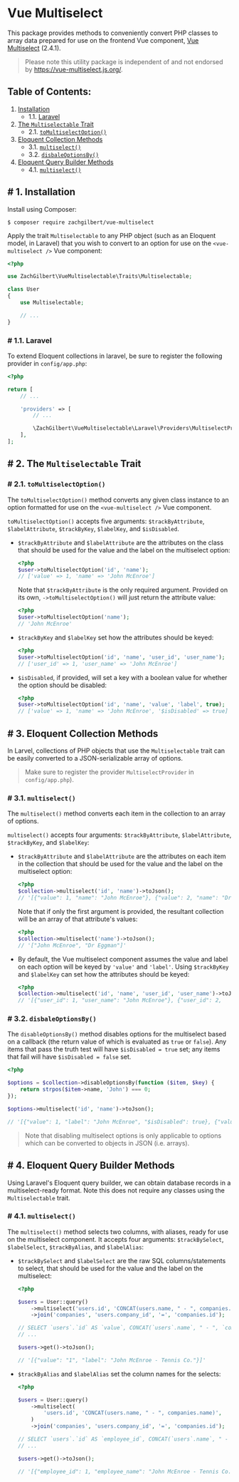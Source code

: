 # Vue Multiselect
This package provides methods to conveniently convert PHP classes to array data prepared for use on the frontend Vue component, <a href="vue-multiselect.js.org">Vue Multiselect</a> (2.4.1).
> Please note this utility package is independent of and not endorsed by https://vue-multiselect.js.org/.

## Table of Contents:
1. [Installation](#installation)
    - 1.1. [Laravel](#installation.laravel)
2. [The `Multiselectable` Trait](#the-multiselectable-trait)
    - 2.1. [`toMultiselectOption()`](#the-multiselectable-trait.to-multiselect-option)
3. [Eloquent Collection Methods](#eloquent-collection-methods)
    - 3.1. [`multiselect()`](#eloquent-collection-methods.multiselect)
    - 3.2. [`disbaleOptionsBy()`](#eloquent-collection-methods.disable-options-by)
4. [Eloquent Query Builder Methods](#eloquent-query-builder-methods)
    - 4.1. [`multiselect()`](#eloquent-query-builder-methods.multiselect)

## <a name="installation"># 1.</a> Installation
Install using Composer:
```
$ composer require zachgilbert/vue-multiselect
```

Apply the trait `Multiselectable` to any PHP object (such as an Eloquent model, in Laravel) that you wish to convert to an option for use on the `<vue-multiselect />` Vue component:
```PHP
<?php

use ZachGilbert\VueMultiselectable\Traits\Multiselectable;

class User
{
    use Multiselectable;

    // ...
}
```

### <a name="installation.laravel"># 1.1.</a> Laravel
To extend Eloquent collections in laravel, be sure to register the following provider in `config/app.php`:

```PHP
<?php

return [
    // ...

    'providers' => [
        // ...

		\ZachGilbert\VueMultiselectable\Laravel\Providers\MultiselectProvider::class,
    ],
];
```

## <a name="the-multiselectable-trait"># 2.</a> The `Multiselectable` Trait

### <a name="the-multiselectable-trait.to-multiselect-option"># 2.1.</a> `toMultiselectOption()`
The `toMultiselectOption()` method converts any given class instance to an option formatted for use on the `<vue-multiselect />` Vue component.

`toMultiselectOption()` accepts five arguments: `$trackByAttribute`, `$labelAttribute`, `$trackByKey`, `$labelKey`, and `$isDisabled`.

- `$trackByAttribute` and `$labelAttribute` are the attributes on the class that should be used for the value and the label on the multiselect option:
	```PHP
	<?php
	$user->toMultiselectOption('id', 'name');
	// ['value' => 1, 'name' => 'John McEnroe']
	```
	Note that `$trackByAttribute` is the only required argument. Provided on its own, `->toMultiselectOption()` will just return the attribute value:
	```PHP
	<?php
	$user->toMultiselectOption('name');
	// 'John McEnroe'
	```
- `$trackByKey` and `$labelKey` set how the attributes should be keyed:
	```PHP
	<?php
	$user->toMultiselectOption('id', 'name', 'user_id', 'user_name');
	// ['user_id' => 1, 'user_name' => 'John McEnroe']
	```
- `$isDisabled`, if provided, will set a key with a boolean value for whether the option should be disabled:
	```PHP
	<?php
	$user->toMultiselectOption('id', 'name', 'value', 'label', true);
	// ['value' => 1, 'name' => 'John McEnroe', '$isDisabled' => true]
	```

## <a name="eloquent-collection-methods"># 3.</a> Eloquent Collection Methods

In Larvel, collections of PHP objects that use the `Multiselectable` trait can be easily converted to a JSON-serializable array of options.
>Make sure to register the provider `MultiselectProvider` in `config/app.php`).

### <a name="eloquent-collection-methods.multiselect"># 3.1.</a> `multiselect()`
The `multiselect()` method converts each item in the collection to an array of options.

`multiselect()` accepts four arguments: `$trackByAttribute`, `$labelAttribute`, `$trackByKey`, and `$labelKey`:
- `$trackByAttribute` and `$labelAttribute` are the attributes on each item in the collection that should be used for the value and the label on the multiselect option:
	```PHP
	<?php
	$collection->multiselect('id', 'name')->toJson();
	// '[{"value": 1, "name": "John McEnroe"}, {"value": 2, "name": "Dr Eggman"}]''
  ```
	Note that if only the first argument is provided, the resultant collection will be an array of that attribute's values:
	```PHP
	<?php
	$collection->multiselect('name')->toJson();
	// '["John McEnroe", "Dr Eggman"]'
	```
- By default, the Vue multiselect component assumes the value and label on each option will be keyed by `'value'` and `'label'`. Using `$trackByKey` and `$labelKey` can set how the attributes should be keyed:
	```PHP
	<?php
	$collection->multiselect('id', 'name', 'user_id', 'user_name')->toJson();
	// '[{"user_id": 1, "user_name": "John McEnroe"}, {"user_id": 2, 	"user_name": "Dr Eggman"}]'
	```

### <a name="eloquent-collection-methods.disable-options-by"># 3.2.</a> `disbaleOptionsBy()`
The `disableOptionsBy()` method disables options for the multiselect based on a callback (the return value of which is evaluated as `true` or `false`). Any items that pass the truth test will have `$isDisabled = true` set; any items that fail will have `$isDisabled = false` set.
```PHP
<?php

$options = $collection->disableOptionsBy(function ($item, $key) {
    return strpos($item->name, 'John') === 0;
});

$options->multiselect('id', 'name')->toJson();

// '[{"value": 1, "label": "John McEnroe", "$isDisabled": true}, {"value": 2, "label": "Dr Eggman"}]'
```

> Note that disabling multiselect options is only applicable to options which can be converted to objects in JSON (i.e. arrays).

## <a name="eloquent-query-builder-methods"># 4.</a> Eloquent Query Builder Methods
Using Laravel's Eloquent query builder, we can obtain database records in a multiselect-ready format. Note this does not require any classes using the `Multiselectable` trait.

### <a name="eloquent-query-builder-methods.multiselect"># 4.1.</a> `multiselect()`
The `multiselect()` method selects two columns, with aliases, ready for use on the multiselect component. It accepts four arguments: `$trackBySelect`, `$labelSelect`, `$trackByAlias`, and `$labelAlias`:
- `$trackBySelect` and `$labelSelect` are the raw SQL columns/statements to select, that should be used for the value and the label on the multiselect:
	```PHP
	<?php

	$users = User::query()
        ->multiselect('users.id', 'CONCAT(users.name, " - ", companies.name)')
        ->join('companies', 'users.company_id', '=', 'companies.id');

	// SELECT `users`.`id` AS `value`, CONCAT(`users`.name`, " - ", `companies`.`name`) AS `label`
	// ...

	$users->get()->toJson();

	// '[{"value": "1", "label": "John McEnroe - Tennis Co."}]'
	```
- `$trackByAlias` and `$labelAlias` set the column names for the selects:
	```PHP
	<?php

	$users = User::query()
        ->multiselect(
            'users.id', 'CONCAT(users.name, " - ", companies.name)',    'employee_id', 'employee_name'
        )
        ->join('companies', 'users.company_id', '=', 'companies.id');

	// SELECT `users`.`id` AS `employee_id`, CONCAT(`users`.name`, " - ", `companies`.`name`) AS `employee_name`
	// ...

	$users->get()->toJson();

	// '[{"employee_id": 1, "employee_name": "John McEnroe - Tennis Co."}]'
	```

